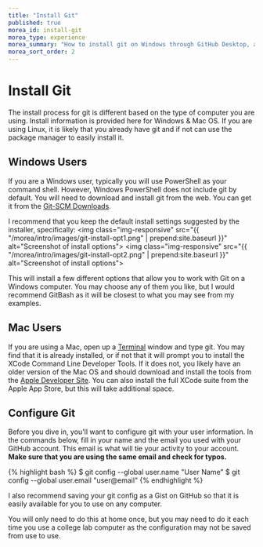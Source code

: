 ```yaml
---
title: "Install Git"
published: true
morea_id: install-git
morea_type: experience
morea_summary: "How to install git on Windows through GitHub Desktop, and check for and install git (if needed) on a Mac."
morea_sort_order: 2
---
```


# Install Git
The install process for git is different based on the type of computer you are using.  Install information is provided here for Windows & Mac OS.  If you are using Linux, it is likely that you already have git and if not can use the package manager to easily install it.

## Windows Users
If you are a Windows user, typically you will use PowerShell as your command shell.  However, Windows PowerShell does not include git by default.  You will need to download and install git from the web. You can get it from the [Git-SCM Downloads](https://git-scm.com/download/win).

I recommend that you keep the default install settings suggested by the installer, specifically:
<img class="img-responsive" src="{{ "/morea/intro/images/git-install-opt1.png" | prepend:site.baseurl }}" alt="Screenshot of install options">
<img class="img-responsive" src="{{ "/morea/intro/images/git-install-opt2.png" | prepend:site.baseurl }}" alt="Screenshot of install options">


This will install a few different options that allow you to work with Git on a Windows computer.  You may choose any of them you like, but I would recommend GitBash as it will be closest to what you may see from my examples.


## Mac Users
If you are using a Mac, open up a [Terminal](http://blog.teamtreehouse.com/introduction-to-the-mac-os-x-command-line) window and type git.  You may find that it is already installed, or if not that it will prompt you to install the XCode Command Line Developer Tools.  If it does not, you likely have an older version of the Mac OS and should download and install the tools from the [Apple Developer Site](https://developer.apple.com/downloads/index.action).  You can also install the full XCode suite from the Apple App Store, but this will take additional space.  


## Configure Git
Before you dive in, you'll want to configure git with your user information. In the commands below, fill in your name and the email you used with your GitHub account.  This email is what will tie your activity to your account.  **Make sure that you are using the same email and check for typos.**

{% highlight bash %}
$ git config --global user.name "User Name"
$ git config --global user.email "user@email"
{% endhighlight %}

I also recommend saving your git config as a Gist on GitHub so that it is easily available for you to use on any computer.  

You will only need to do this at home once, but you may need to do it each time you use a college lab computer as the configuration may not be saved from use to use.
